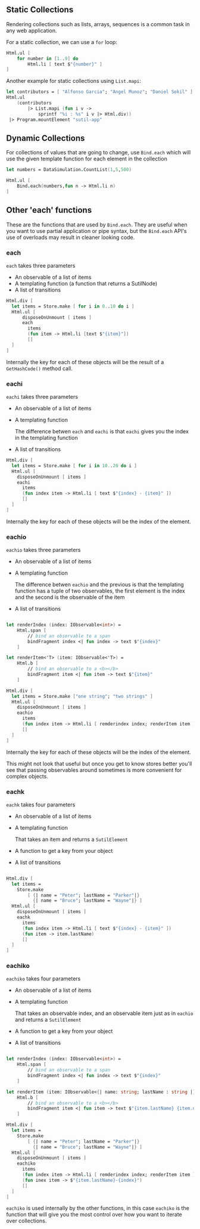 
[Syntax]: http://
[examples]: https://sutil.dev/#examples-each-blocks?EachBlocks.fs
[Stores]: https://
[each keyed]: https://sutil.dev/#examples-keyed-each-blocks?KeyedEachBlocks.fs

## Static Collections

Rendering collections such as lists, arrays, sequences is a common task in any web application.

For a static collection, we can use a `for` loop:

```fsharp
Html.ul [
    for number in [1..9] do
        Html.li [ text $"{number}" ]
]
```

Another example for static collections using `List.mapi`:

```fsharp
let contributors = [ "Alfonso Garcia"; "Angel Munoz"; "Daniel Sokil" ]
Html.ul
    (contributors
        |> List.mapi (fun i v ->
            sprintf "%i : %s" i v |> Html.div))
 |> Program.mountElement "sutil-app"
 ```

## Dynamic Collections

For collections of values that are going to change, use `Bind.each` which will use the given template function for each element in the collection

```fsharp
let numbers = DataSimulation.CountList(1,5,500)

Html.ul [
    Bind.each(numbers,fun n -> Html.li n)
]
```

## Other 'each' functions

These are the functions that are used by `Bind.each`. They are useful when you want to use partial application or pipe syntax, but the `Bind.each` API's use of overloads may result in cleaner looking code.

### each

`each` takes three parameters

- An observable of a list of items
- A templating function (a function that returns a SutilNode)
- A list of transitions

```fsharp
Html.div [
  let items = Store.make [ for i in 0..10 do i ]
  Html.ul [
      disposeOnUnmount [ items ]
      each
        items
        (fun item -> Html.li [text $"{item}"])
        []
  ]
]
```

Internally the key for each of these objects will be the result of a `GetHashCode()` method call.


### eachi

`eachi` takes three parameters

- An observable of a list of items
- A templating function

    The difference betwen `each` and `eachi` is that `eachi` gives you the index in the templating function

- A list of transitions

```fsharp
Html.div [
  let items = Store.make [ for i in 10..20 do i ]
  Html.ul [
    disposeOnUnmount [ items ]
    eachi
      items
      (fun index item -> Html.li [ text $"{index} - {item}" ])
      []
  ]
]
```

Internally the key for each of these objects will be the index of the element.

### eachio

`eachio` takes three parameters

- An observable of a list of items
- A templating function

    The difference betwen `eachio` and the previous is that the templating function has a tuple of two observables, the first element is the index and the second is the observable of the item

- A list of transitions

```fsharp

let renderIndex (index: IObservable<int>) =
    Html.span [
        // bind an observable to a span
        bindFragment index <| fun index -> text $"{index}"
    ]

let renderItem<'T> (item: IObservable<'T>) =
    Html.b [
        // bind an observable to a <b></b>
        bindFragment item <| fun item -> text $"{item}"
    ]

Html.div [
  let items = Store.make ["one string"; "two strings" ]
  Html.ul [
    disposeOnUnmount [ items ]
    eachio
      items
      (fun index item -> Html.li [ remderindex index; renderItem item ])
      []
  ]
]
```
Internally the key for each of these objects will be the index of the element.

This might not look that useful but once you get to know stores better you'll see that passing observables around sometimes is more convenient for complex objects.


### eachk

`eachk` takes four parameters

- An observable of a list of items
- A templating function

    That takes an item and returns a `SutilElement`

- A function to get a key from your object
- A list of transitions

```fsharp

Html.div [
  let items =
    Store.make
        [ {| name = "Peter"; lastName = "Parker"|}
          {| name = "Bruce"; lastName = "Wayne"|} ]
  Html.ul [
    disposeOnUnmount [ items ]
    eachk
      items
      (fun index item -> Html.li [ text $"{index} - {item}" ])
      (fun item -> item.lastName)
      []
  ]
]
```

### eachiko

`eachiko` takes four parameters

- An observable of a list of items
- A templating function

    That takes an observable index, and an observable item just as in `eachio` and returns a `SutilElement`

- A function to get a key from your object
- A list of transitions

```fsharp

let renderIndex (index: IObservable<int>) =
    Html.span [
        // bind an observable to a span
        bindFragment index <| fun index -> text $"{index}"
    ]

let renderItem (item: IObservable<{| name: string; lastName : string |}>) =
    Html.b [
        // bind an observable to a <b></b>
        bindFragment item <| fun item -> text $"{item.lastName} {item.name}"
    ]

Html.div [
  let items =
    Store.make
        [ {| name = "Peter"; lastName = "Parker"|}
          {| name = "Bruce"; lastName = "Wayne"|} ]
  Html.ul [
    disposeOnUnmount [ items ]
    eachiko
      items
      (fun index item -> Html.li [ remderindex index; renderItem item ])
      (fun inex item -> $"{item.lastName}-{index}")
      []
  ]
]
```

`eachiko` is used internally by the other functions, in this case `eachiko` is the function that will give you the most control over how you want to iterate over collections.
